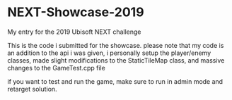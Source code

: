# NEXT-Showcase-2019
My entry for the 2019 Ubisoft NEXT challenge

This is the code i submitted for the showcase. please note that my code is an addition to the api i was given, 
i personally setup the player/enemy classes, made slight modifications to the StaticTileMap class, 
and massive changes to the GameTest.cpp file

if you want to test and run the game, make sure to run in admin mode and retarget solution.
